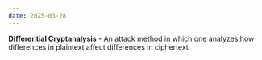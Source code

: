 ```yaml
---
date: 2025-03-28
---
```


**Differential Cryptanalysis** - An attack method in which one analyzes how differences in plaintext affect differences in ciphertext
